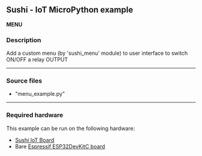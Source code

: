 ## Sushi - IoT MicroPython example

**MENU**

### Description
Add a custom menu (by 'sushi_menu' module) to user interface to switch ON/OFF a relay OUTPUT

---
### Source files
* "menu_example.py"

---
### Required hardware
This example can be run on the following hardware:
* [Sushi IoT Board](https://sushi-iot.github.io/sushi-iot-board/)
* Bare [Espressif ESP32DevKitC board](https://docs.espressif.com/projects/esp-dev-kits/en/latest/esp32/esp32-devkitc/user_guide.html)

